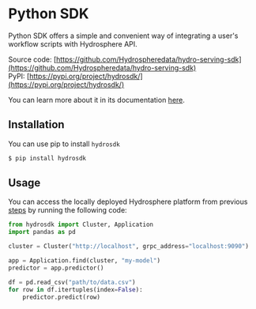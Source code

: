 # Python SDK

Python SDK offers a simple and convenient way of integrating a user's workflow scripts with Hydrosphere API.

Source code: [https://github.com/Hydrospheredata/hydro-serving-sdk](https://github.com/Hydrospheredata/hydro-serving-sdk)  
 PyPI: [https://pypi.org/project/hydrosdk/](https://pypi.org/project/hydrosdk/)

You can learn more about it in its documentation [here](https://hydrospheredata.github.io/hydro-serving-sdk/index.html).

## Installation

You can use pip to install `hydrosdk`

```bash
$ pip install hydrosdk
```

## Usage

You can access the locally deployed Hydrosphere platform from previous [steps](./) by running the following code:

```python
from hydrosdk import Cluster, Application 
import pandas as pd

cluster = Cluster("http://localhost", grpc_address="localhost:9090")

app = Application.find(cluster, "my-model")
predictor = app.predictor()

df = pd.read_csv("path/to/data.csv")
for row in df.itertuples(index=False):
    predictor.predict(row)
```


